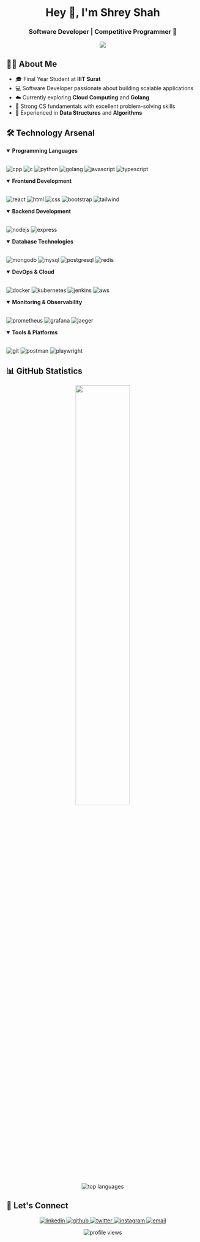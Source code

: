 <h1 align="center">Hey 👋, I'm Shrey Shah</h1>
<h3 align="center">Software Developer | Competitive Programmer 🚀</h3>

<p align="center">
  <img src="https://readme-typing-svg.herokuapp.com?lines=Software+Developer;Competitive+Programmer&center=true&width=380&height=45">
</p>

## 👨‍💻 About Me

- 🎓 Final Year Student at **IIIT Surat**
- 💻 Software Developer passionate about building scalable applications
- ☁️ Currently exploring **Cloud Computing** and **Golang**
- 🧠 Strong CS fundamentals with excellent problem-solving skills
- 💪 Experienced in **Data Structures** and **Algorithms**

## 🛠️ Technology Arsenal

<details open>
<summary><b>Programming Languages</b></summary>
<br/>
<p align="left">
  <img src="https://img.shields.io/badge/C%2B%2B-00599C?style=for-the-badge&logo=c%2B%2B&logoColor=white" alt="cpp" />
  <img src="https://img.shields.io/badge/C-00599C?style=for-the-badge&logo=c&logoColor=white" alt="c" />
  <img src="https://img.shields.io/badge/Python-14354C?style=for-the-badge&logo=python&logoColor=white" alt="python" />
  <img src="https://img.shields.io/badge/Go-00ADD8?style=for-the-badge&logo=go&logoColor=white" alt="golang" />
  <img src="https://img.shields.io/badge/JavaScript-F7DF1E?style=for-the-badge&logo=javascript&logoColor=black" alt="javascript" />
  <img src="https://img.shields.io/badge/TypeScript-007ACC?style=for-the-badge&logo=typescript&logoColor=white" alt="typescript" />
</p>
</details>

<details open>
<summary><b>Frontend Development</b></summary>
<br/>
<p align="left">
  <img src="https://img.shields.io/badge/React-20232A?style=for-the-badge&logo=react&logoColor=61DAFB" alt="react" />
  <img src="https://img.shields.io/badge/HTML5-E34F26?style=for-the-badge&logo=html5&logoColor=white" alt="html" />
  <img src="https://img.shields.io/badge/CSS3-1572B6?style=for-the-badge&logo=css3&logoColor=white" alt="css" />
  <img src="https://img.shields.io/badge/Bootstrap-563D7C?style=for-the-badge&logo=bootstrap&logoColor=white" alt="bootstrap" />
  <img src="https://img.shields.io/badge/Tailwind_CSS-38B2AC?style=for-the-badge&logo=tailwind-css&logoColor=white" alt="tailwind" />
</p>
</details>

<details open>
<summary><b>Backend Development</b></summary>
<br/>
<p align="left">
  <img src="https://img.shields.io/badge/Node.js-43853D?style=for-the-badge&logo=node.js&logoColor=white" alt="nodejs" />
  <img src="https://img.shields.io/badge/Express.js-404D59?style=for-the-badge" alt="express" />
</p>
</details>

<details open>
<summary><b>Database Technologies</b></summary>
<br/>
<p align="left">
  <img src="https://img.shields.io/badge/MongoDB-4EA94B?style=for-the-badge&logo=mongodb&logoColor=white" alt="mongodb" />
  <img src="https://img.shields.io/badge/MySQL-005C84?style=for-the-badge&logo=mysql&logoColor=white" alt="mysql" />
  <img src="https://img.shields.io/badge/PostgreSQL-316192?style=for-the-badge&logo=postgresql&logoColor=white" alt="postgresql" />
  <img src="https://img.shields.io/badge/Redis-DC382D?style=for-the-badge&logo=redis&logoColor=white" alt="redis" />
</p>
</details>

<details open>
<summary><b>DevOps & Cloud</b></summary>
<br/>
<p align="left">
  <img src="https://img.shields.io/badge/Docker-2496ED?style=for-the-badge&logo=docker&logoColor=white" alt="docker" />
  <img src="https://img.shields.io/badge/Kubernetes-326CE5?style=for-the-badge&logo=kubernetes&logoColor=white" alt="kubernetes" />
  <img src="https://img.shields.io/badge/Jenkins-D24939?style=for-the-badge&logo=jenkins&logoColor=white" alt="jenkins" />
  <img src="https://img.shields.io/badge/Amazon_AWS-232F3E?style=for-the-badge&logo=amazon-aws&logoColor=white" alt="aws" />
</p>
</details>

<details open>
<summary><b>Monitoring & Observability</b></summary>
<br/>
<p align="left">
  <img src="https://img.shields.io/badge/Prometheus-E6522C?style=for-the-badge&logo=prometheus&logoColor=white" alt="prometheus" />
  <img src="https://img.shields.io/badge/Grafana-F46800?style=for-the-badge&logo=grafana&logoColor=white" alt="grafana" />
  <img src="https://img.shields.io/badge/Jaeger-66CFE3?style=for-the-badge&logo=jaeger&logoColor=white" alt="jaeger" />
</p>
</details>

<details open>
<summary><b>Tools & Platforms</b></summary>
<br/>
<p align="left">
  <img src="https://img.shields.io/badge/Git-F05032?style=for-the-badge&logo=git&logoColor=white" alt="git" />
  <img src="https://img.shields.io/badge/Postman-FF6C37?style=for-the-badge&logo=postman&logoColor=white" alt="postman" />
  <img src="https://img.shields.io/badge/Playwright-45ba4b?style=for-the-badge&logo=playwright&logoColor=white" alt="playwright" />
</p>
</details>

## 📊 GitHub Statistics


<p align="center">
  <img width="53%" src="https://github-readme-stats.vercel.app/api?username=shreyshah-06&show_icons=true&theme=tokyonight" />
</p>

<p align="center">
  <img src="https://github-readme-stats.vercel.app/api/top-langs/?username=shreyshah-06&layout=compact&theme=tokyonight" alt="top languages" />
</p>

## 🔗 Let's Connect

<p align="center">
  <a href="https://linkedin.com/in/shrey-shah-96902b22a" target="_blank">
    <img src="https://img.shields.io/badge/LinkedIn-0077B5?style=for-the-badge&logo=linkedin&logoColor=white" alt="linkedin" />
  </a>
  <a href="https://github.com/shreyshah-06" target="_blank">
    <img src="https://img.shields.io/badge/GitHub-100000?style=for-the-badge&logo=github&logoColor=white" alt="github" />
  </a>
  <a href="https://twitter.com/shreyshah_06" target="_blank">
    <img src="https://img.shields.io/badge/Twitter-1DA1F2?style=for-the-badge&logo=twitter&logoColor=white" alt="twitter" />
  </a>
  <a href="https://instagram.com/shreyshahh._" target="_blank">
    <img src="https://img.shields.io/badge/Instagram-E4405F?style=for-the-badge&logo=instagram&logoColor=white" alt="instagram" />
  </a>
  <a href="mailto:your.email@example.com" target="_blank">
    <img src="https://img.shields.io/badge/Email-D14836?style=for-the-badge&logo=gmail&logoColor=white" alt="email" />
  </a>
</p>

<div align="center">
  <img src="https://komarev.com/ghpvc/?username=shreyshah-06&label=Profile%20views&color=0e75b6&style=flat" alt="profile views" />
</div>
